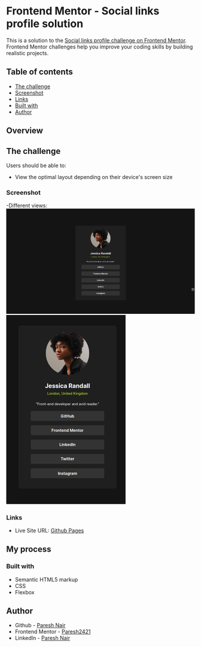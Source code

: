 # Frontend Mentor - Social links profile solution

This is a solution to the [Social links profile challenge on Frontend Mentor](https://www.frontendmentor.io/challenges/social-links-profile-UG32l9m6dQ). Frontend Mentor challenges help you improve your coding skills by building realistic projects. 

## Table of contents

- [The challenge](#the-challenge)
- [Screenshot](#screenshot)
- [Links](#links)
- [Built with](#built-with)
- [Author](#author)

## Overview

## The challenge
Users should be able to:

- View the optimal layout depending on their device's screen size

### Screenshot

-Different views:
![Desktop-Design](./screenshots/desktop-view.png)
![Mobile-Design](./screenshots/mobile-view.png)

### Links

- Live Site URL: [Github Pages](https://paresh2421.github.io/social-links/)

## My process

### Built with

- Semantic HTML5 markup
- CSS
- Flexbox


## Author

- Github - [Paresh Nair](https://github.com/paresh2421)
- Frontend Mentor - [Paresh2421](https://www.frontendmentor.io/profile/Paresh2421)
- LinkedIn - [Paresh Nair](https://www.linkedin.com/in/paresh-nair-1987b4254)